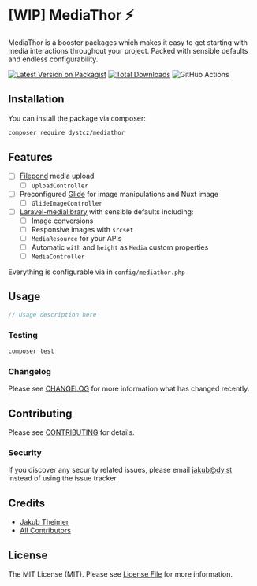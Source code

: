 # [WIP] MediaThor ⚡

MediaThor is a booster packages which makes it easy to get starting with media interactions throughout your project.
Packed with sensible defaults and endless configurability.

[![Latest Version on Packagist](https://img.shields.io/packagist/v/dystcz/mediathor.svg?style=flat-square)](https://packagist.org/packages/dystcz/mediathor)
[![Total Downloads](https://img.shields.io/packagist/dt/dystcz/mediathor.svg?style=flat-square)](https://packagist.org/packages/dystcz/mediathor)
![GitHub Actions](https://github.com/dystcz/mediathor/actions/workflows/main.yml/badge.svg)


## Installation

You can install the package via composer:

```bash
composer require dystcz/mediathor
```

## Features

- [ ] [Filepond](https://pqina.nl/filepond/) media upload
    - [ ] `UploadController`
- [ ] Preconfigured [Glide](https://glide.thephpleague.com/) for image manipulations and Nuxt image
    - [ ] `GlideImageController`
- [ ] [Laravel-medialibrary](https://github.com/spatie/laravel-medialibrary) with sensible defaults including:
    - [ ] Image conversions
    - [ ] Responsive images with `srcset`
    - [ ] `MediaResource` for your APIs
    - [ ] Automatic `with` and `height` as `Media` custom properties
    - [ ] `MediaController`

Everything is configurable via in `config/mediathor.php`

## Usage

```php
// Usage description here
```

### Testing

```bash
composer test
```

### Changelog

Please see [CHANGELOG](CHANGELOG.md) for more information what has changed recently.

## Contributing

Please see [CONTRIBUTING](CONTRIBUTING.md) for details.

### Security

If you discover any security related issues, please email jakub@dy.st instead of using the issue tracker.

## Credits

-   [Jakub Theimer](https://github.com/dystcz)
-   [All Contributors](../../contributors)

## License

The MIT License (MIT). Please see [License File](LICENSE.md) for more information.

